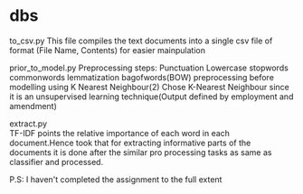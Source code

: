 # dbs
to_csv.py
        This file compiles the text documents  into a single csv file of format (File Name, Contents) for easier mainpulation
        
prior_to_model.py
       Preprocessing steps:
         Punctuation
         Lowercase
         stopwords
         commonwords
         lemmatization
         bagofwords(BOW)
         preprocessing before modelling using K Nearest Neighbour(2)
         Chose K-Nearest Neighbour since it is an unsupervised learning technique(Output defined by employment and amendment)

extract.py           
         TF-IDF points the relative importance of each word in each document.Hence took that for extracting informative parts of the documents it is  done after the similar pro processing tasks as same as classifier and processed.
        
        
P.S: I haven't completed the assignment to the full extent
